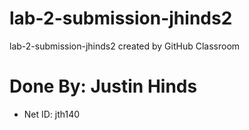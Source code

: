 # lab-2-submission-jhinds2
lab-2-submission-jhinds2 created by GitHub Classroom


# Done By: Justin Hinds
- Net ID: jth140
